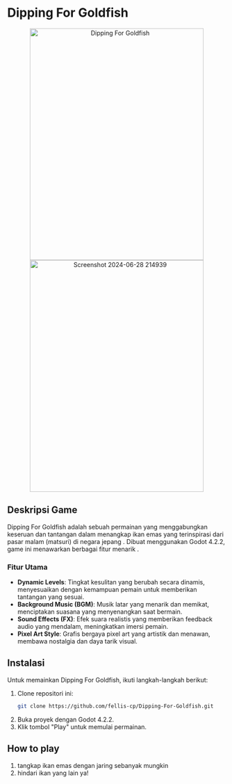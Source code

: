 
# Dipping For Goldfish
<div align="center">
  <img src="https://github.com/fellis-cp/Catch-The-Gold-Fish/assets/60042724/9646b8aa-eee6-407f-80b7-d26804c5f01e" alt="Dipping For Goldfish" width="400" height="533">
  <img src="https://github.com/fellis-cp/Dipping-For-Goldfish/assets/60042724/d76ae87c-64aa-4362-b36c-fbe9cc1c2819" alt="Screenshot 2024-06-28 214939" width="400" height="533">
</div>



  
## Deskripsi Game
  
Dipping For Goldfish adalah sebuah permainan yang menggabungkan keseruan dan tantangan dalam menangkap ikan emas yang terinspirasi dari pasar malam (matsuri) di negara jepang . Dibuat menggunakan Godot 4.2.2, game ini menawarkan berbagai fitur menarik .

### Fitur Utama

- **Dynamic Levels**: Tingkat kesulitan yang berubah secara dinamis, menyesuaikan dengan kemampuan pemain untuk memberikan tantangan yang sesuai.
- **Background Music (BGM)**: Musik latar yang menarik dan memikat, menciptakan suasana yang menyenangkan saat bermain.
- **Sound Effects (FX)**: Efek suara realistis yang memberikan feedback audio yang mendalam, meningkatkan imersi pemain.
- **Pixel Art Style**: Grafis bergaya pixel art yang artistik dan menawan, membawa nostalgia dan daya tarik visual.

## Instalasi

Untuk memainkan Dipping For Goldfish, ikuti langkah-langkah berikut:

1. Clone repositori ini:
   ```bash
   git clone https://github.com/fellis-cp/Dipping-For-Goldfish.git
2. Buka proyek dengan Godot 4.2.2.
3. Klik tombol "Play" untuk memulai permainan.

## How to play 
1. tangkap ikan emas dengan jaring sebanyak mungkin
2. hindari ikan yang lain ya!
